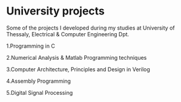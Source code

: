 # University projects
Some of the projects I developed during my studies at University of Thessaly, Electrical & Computer Engineering Dpt.

  1.Programming in C

  2.Numerical Analysis & Matlab Programming techniques

  3.Computer Architecture, Principles and Design in Verilog

  4.Assembly Programming
  
  5.Digital Signal Processing



